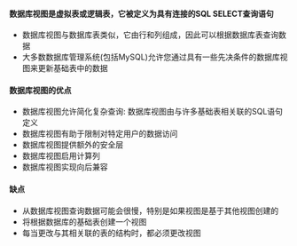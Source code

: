#### 数据库视图是虚拟表或逻辑表，它被定义为具有连接的SQL SELECT查询语句
- 数据库视图与数据库表类似，它由行和列组成，因此可以根据数据库表查询数据
- 大多数数据库管理系统(包括MySQL)允许您通过具有一些先决条件的数据库视图来更新基础表中的数据

#### 数据库视图的优点
- 数据库视图允许简化复杂查询: 数据库视图由与许多基础表相关联的SQL语句定义
- 数据库视图有助于限制对特定用户的数据访问
- 数据库视图提供额外的安全层
- 数据库视图启用计算列
- 数据库视图实现向后兼容

#### 缺点
- 从数据库视图查询数据可能会很慢，特别是如果视图是基于其他视图创建的
- 将根据数据库的基础表创建一个视图
- 每当更改与其相关联的表的结构时，都必须更改视图
